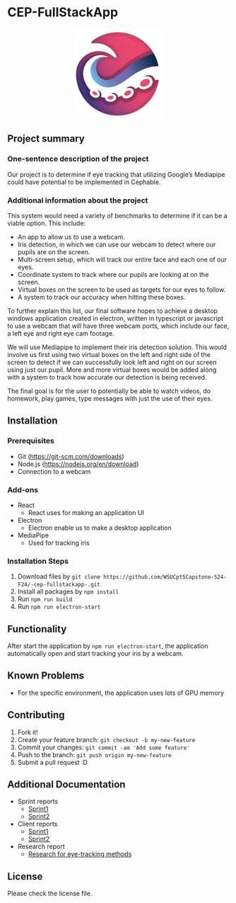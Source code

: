 # CEP-FullStackApp

<p align="center">
  <img src="image.png" alt="">
</p>

## Project summary

### One-sentence description of the project

Our project is to determine if eye tracking that utilizing Google’s Mediapipe could have potential to be implemented in Cephable.

### Additional information about the project

This system would need a variety of benchmarks to determine if it can be a viable option. This include:

* An app to allow us to use a webcam.
* Iris detection, in which we can use our webcam to detect where our pupils are on the screen.
* Multi-screen setup, which will track our entire face and each one of our eyes.
* Coordinate system to track where our pupils are looking at on the screen.
* Virtual boxes on the screen to be used as targets for our eyes to follow.
* A system to track our accuracy when hitting these boxes.

To further explain this list, our final software hopes to achieve a desktop windows application created in electron, written in typescript or javascript to use a webcam that will have three webcam ports, which include our face, a left eye and right eye cam footage.

We will use Mediapipe to implement their iris detection solution. This would involve us first using two virtual boxes on the left and right side of the screen to detect if we can successfully look left and right on our screen using just our pupil. More and more virtual boxes would be added along with a system to track how accurate our detection is being received.

The final goal is for the user to potentially be able to watch videos, do homework, play games, type messages with just the use of their eyes.

## Installation

### Prerequisites

* Git (https://git-scm.com/downloads)
* Node.js (https://nodejs.org/en/download)
* Connection to a webcam

### Add-ons

* React
  * React uses for making an application UI
* Electron
  * Electron enable us to make a desktop application
* MediaPipe
  * Used for tracking iris

### Installation Steps

1. Download files by `git clone https://github.com/WSUCptSCapstone-S24-F24/-cep-fullstackapp-.git`
2. Install all packages by `npm install`
3. Run `npm run build`
4. Run `npm run electron-start`

## Functionality

After start the application by `npm run electron-start`, the application automatically open and start tracking your iris by a webcam.

## Known Problems

* For the specific environment, the application uses lots of GPU memory

## Contributing

1. Fork it!
2. Create your feature branch: `git checkout -b my-new-feature`
3. Commit your changes: `git commit -am 'Add some feature'`
4. Push to the branch: `git push origin my-new-feature`
5. Submit a pull request :D

## Additional Documentation

* Sprint reports
  * [Sprint1](https://github.com/WSUCptSCapstone-S24-F24/-cep-fullstackapp-/blob/main/documents/sprint1_report.md)
  * [Sprint2](https://github.com/WSUCptSCapstone-S24-F24/-cep-fullstackapp-/blob/main/documents/sprint2_report.md)
* Client reports
  * [Sprint1](https://github.com/WSUCptSCapstone-S24-F24/-cep-fullstackapp-/blob/main/documents/client_report_sprint1_CEP.md)
  * [Sprint2](https://github.com/WSUCptSCapstone-S24-F24/-cep-fullstackapp-/blob/main/documents/sprint2_client_report.md)
* Research report
  * [Research for eye-tracking methods](https://github.com/WSUCptSCapstone-S24-F24/-cep-fullstackapp-/blob/main/documents/Reserch_report.md)

## License

Please check the license file.
